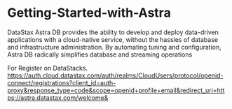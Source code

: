 # Getting-Started-with-Astra
DataStax Astra DB provides the ability to develop and deploy data-driven applications with a cloud-native service, without the hassles of database and infrastructure administration. By automating tuning and configuration, Astra DB radically simplifies database and streaming operations

For Register on DataStacks.
https://auth.cloud.datastax.com/auth/realms/CloudUsers/protocol/openid-connect/registrations?client_id=auth-proxy&response_type=code&scope=openid+profile+email&redirect_uri=https://astra.datastax.com/welcome&
